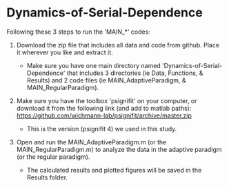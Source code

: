 # Dynamics-of-Serial-Dependence
Following these 3 steps to run the 'MAIN_*' codes:

1) Download the zip file that includes all data and code from github. Place it wherever you like and extract it.
   - Make sure you have one main directory named 'Dynamics-of-Serial-Dependence' that includes 3 directories (ie Data, Functions, & Results) and 2 code files (ie MAIN_AdaptiveParadigm, & MAIN_RegularParadigm).

2) Make sure you have the toolbox 'psignifit' on your computer, or download it from the following link (and add to matlab paths): https://github.com/wichmann-lab/psignifit/archive/master.zip
   - This is the version (psignifit 4) we used in this study.

3) Open and run the MAIN_AdaptiveParadigm.m (or the MAIN_RegularParadigm.m) to analyze the data in the adaptive paradigm (or the regular paradigm).
   - The calculated results and plotted figures will be saved in the Results folder.
